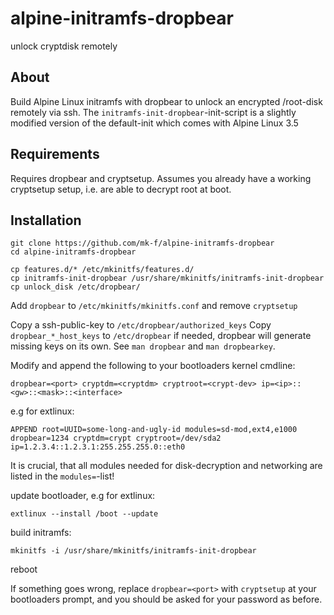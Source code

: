 # alpine-initramfs-dropbear
unlock cryptdisk remotely

## About

Build Alpine Linux initramfs with dropbear to unlock an encrypted /root-disk remotely via ssh.
The `initramfs-init-dropbear`-init-script is a slightly modified version of
the default-init which comes with Alpine Linux 3.5

## Requirements
Requires dropbear and cryptsetup. Assumes you already have a working cryptsetup setup, i.e. are able
to decrypt root at boot.

## Installation

```
git clone https://github.com/mk-f/alpine-initramfs-dropbear
cd alpine-initramfs-dropbear
```

```
cp features.d/* /etc/mkinitfs/features.d/
cp initramfs-init-dropbear /usr/share/mkinitfs/initramfs-init-dropbear
cp unlock_disk /etc/dropbear/
```

Add `dropbear` to `/etc/mkinitfs/mkinitfs.conf` and remove `cryptsetup`

Copy a ssh-public-key to `/etc/dropbear/authorized_keys`
Copy `dropbear_*_host_keys` to `/etc/dropbear` if needed, dropbear will generate
missing keys on its own. See `man dropbear` and `man dropbearkey`.

Modify and append the following to your bootloaders kernel cmdline:
```
dropbear=<port> cryptdm=<cryptdm> cryptroot=<crypt-dev> ip=<ip>::<gw>::<mask>::<interface>
```

e.g for extlinux:

```
APPEND root=UUID=some-long-and-ugly-id modules=sd-mod,ext4,e1000 dropbear=1234 cryptdm=crypt cryptroot=/dev/sda2 ip=1.2.3.4::1.2.3.1:255.255.255.0::eth0
```

It is crucial, that all modules needed for disk-decryption and networking are listed in the
`modules=`-list!

update bootloader, e.g for extlinux:
```
extlinux --install /boot --update
```
build initramfs:
```
mkinitfs -i /usr/share/mkinitfs/initramfs-init-dropbear
```
reboot

If something goes wrong, replace `dropbear=<port>` with `cryptsetup` at your
bootloaders prompt, and you should be asked for your password as before.
